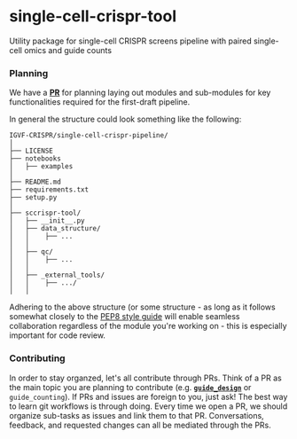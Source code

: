# single-cell-crispr-tool
Utility package for single-cell CRISPR screens pipeline with paired single-cell omics and guide counts

### Planning

We have a **[PR](https://github.com/IGVF-CRISPR/sccrispr-tool/pull/1)** for planning laying out modules and sub-modules for key functionalities required for the first-draft pipeline.

In general the structure could look something like the following:

```
IGVF-CRISPR/single-cell-crispr-pipeline/
│
├── LICENSE
├── notebooks
│   ├── examples
│   
├── README.md
├── requirements.txt
├── setup.py
│
├── sccrispr-tool/
│   ├── __init__.py
│   ├── data_structure/
│   │    ├── ...
│   │    
│   ├── qc/
│   │    ├── ...
│   │     
│   ├── _external_tools/
│   │    ├── .../
│   │    
```

Adhering to the above structure (or some structure - as long as it follows somewhat closely to the [PEP8 style guide](https://www.python.org/dev/peps/pep-0008/) will enable seamless collaboration regardless of the module you're working on - this is especially important for code review. 

### Contributing

In order to stay organzed, let's all contribute through PRs. Think of a PR as the main topic you are planning to contribute (e.g. **[`guide_design`](https://github.com/pinellolab/perturb-tools/pull/5)** or `guide_counting`). If PRs and issues are foreign to you, just ask! The best way to learn git workflows is through doing. Every time we open a PR, we should organize sub-tasks as issues and link them to that PR. Conversations, feedback, and requested changes can all be mediated through the PRs. 

